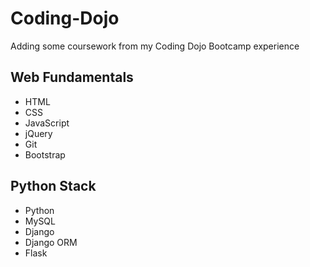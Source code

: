 # Coding-Dojo
Adding some coursework from my Coding Dojo Bootcamp experience
## Web Fundamentals
* HTML
* CSS
* JavaScript
* jQuery
* Git
* Bootstrap

## Python Stack
* Python
* MySQL
* Django
* Django ORM
* Flask
